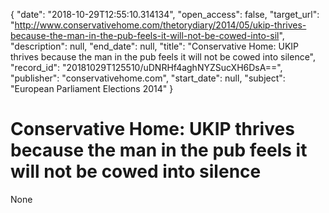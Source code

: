 {
  "date": "2018-10-29T12:55:10.314134", 
  "open_access": false, 
  "target_url": "http://www.conservativehome.com/thetorydiary/2014/05/ukip-thrives-because-the-man-in-the-pub-feels-it-will-not-be-cowed-into-sil", 
  "description": null, 
  "end_date": null, 
  "title": "Conservative Home: UKIP thrives because the man in the pub feels it will not be cowed into silence", 
  "record_id": "20181029T125510/uDNRHf4aghNYZSucXH6DsA==", 
  "publisher": "conservativehome.com", 
  "start_date": null, 
  "subject": "European Parliament Elections 2014"
}

# Conservative Home: UKIP thrives because the man in the pub feels it will not be cowed into silence

None
